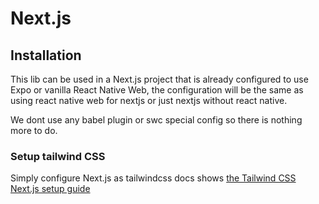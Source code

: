 # Next.js

## Installation

This lib can be used in a Next.js project that is already configured to use Expo or vanilla React Native Web, the configuration will be the same as using react native web for nextjs or just nextjs without react native.

We dont use any babel plugin or swc special config so there is nothing more to do.

### Setup tailwind CSS

Simply configure Next.js as tailwindcss docs shows [the Tailwind CSS Next.js setup guide](https://tailwindcss.com/docs/guides/nextjs)